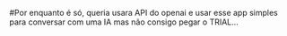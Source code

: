 #Por enquanto é só, queria usara API do openai e usar esse app simples para conversar com uma IA mas não consigo pegar o TRIAL...
